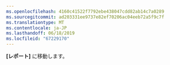 ```yaml
---
ms.openlocfilehash: 4160c41522f7792ebe438047cdd82ab14c7a0289
ms.sourcegitcommit: ad203331ee9737e82ef70206ac04eeb72a5f9c7f
ms.translationtype: MT
ms.contentlocale: ja-JP
ms.lasthandoff: 06/18/2019
ms.locfileid: "67229170"
---
```

**[レポート]** に移動します。